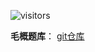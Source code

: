 ![visitors](https://visitor-badge.glitch.me/badge?page_id=rogerchenfz/XMU-Helper/tree/main/%E5%AD%A6%E4%B9%A0%E8%B5%84%E6%96%99/%E5%85%AC%E5%85%B1%E8%AF%BE/%E6%AF%9B%E6%B3%BD%E4%B8%9C%E6%80%9D%E6%83%B3%E5%92%8C%E4%B8%AD%E5%9B%BD%E7%89%B9%E8%89%B2%E7%A4%BE%E4%BC%9A%E4%B8%BB%E4%B9%89%E7%90%86%E8%AE%BA%E4%BD%93%E7%B3%BB%E6%A6%82%E8%AE%BA)

**毛概题库**： [git仓库](https://github.com/F5Soft/RubbishMaoGai)
